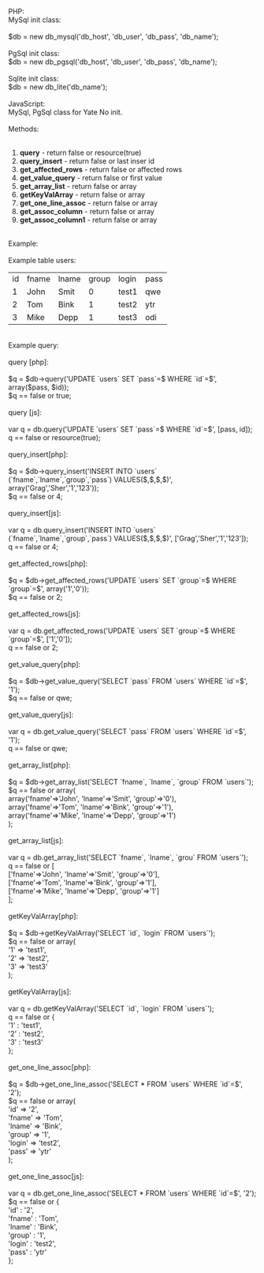 PHP:<br />
MySql init class:<br />
<br />
$db = new db_mysql('db_host', 'db_user', 'db_pass', 'db_name');<br />
<br />
PgSql init class:<br />
$db = new db_pgsql('db_host', 'db_user', 'db_pass', 'db_name');<br />
<br />
Sqlite init class:<br />
$db = new db_lite('db_name');<br />
<br />
JavaScript:<br />
MySql, PgSql class for Yate No init.<br />
<br />
Methods:<br />
<br />
<ol>
<li><b>query</b> - return false or resource(true)</li>
<li><b>query_insert</b> - return false or last inser id</li>
<li><b>get_affected_rows</b> - return false or affected rows</li>
<li><b>get_value_query</b> - return false or first value</li>
<li><b>get_array_list</b> - return false or array</li>
<li><b>getKeyValArray</b> - return false or array</li>
<li><b>get_one_line_assoc</b> - return false or array</li>
<li><b>get_assoc_column</b> - return false or array</li>
<li><b>get_assoc_column1</b> - return false or array</li>
</ol>
<br />
Example:<br />
<br />
Example table users:<br />


<table>
  <tr>
    <td>id</td>
    <td>fname</td>
    <td>lname</td>
    <td>group</td>
    <td>login</td>
    <td>pass</td>
  </tr>
  <tr>
    <td>1</td>
    <td>John</td>
    <td>Smit</td>
    <td>0</td>
    <td>test1</td>
    <td>qwe</td>
  </tr>
  <tr>
    <td>2</td>
    <td>Tom</td>
    <td>Bink</td>
    <td>1</td>
    <td>test2</td>
    <td>ytr</td>
  </tr>
  <tr>
    <td>3</td>
    <td>Mike</td>
    <td>Depp</td>
    <td>1</td>
    <td>test3</td>
    <td>odi</td>
  </tr>
</table>
<br />
Example query:<br />
<br />
query [php]:<br />
<br />
$q = $db->query('UPDATE `users` SET `pass`=$ WHERE `id`=$', array($pass, $id));<br />
$q == false or true;<br />
<br />
query [js]:<br />
<br />
var q = db.query('UPDATE `users` SET `pass`=$ WHERE `id`=$', [pass, id]);<br />
q == false or resource(true);<br />
<br />
query_insert[php]:<br />
<br />
$q = $db->query_insert('INSERT INTO `users` (`fname`,`lname`,`group`,`pass`) VALUES($,$,$,$)', array('Grag','Sher','1','123'));<br />
$q == false or 4;<br />
<br />
query_insert[js]:<br />
<br />
var q = db.query_insert('INSERT INTO `users` (`fname`,`lname`,`group`,`pass`) VALUES($,$,$,$)', ['Grag','Sher','1','123']);<br />
q == false or 4;<br />
<br />
get_affected_rows[php]:<br />
<br />
$q = $db->get_affected_rows('UPDATE `users` SET `group`=$ WHERE `group`=$', array('1','0'));<br />
$q == false or 2;<br />
<br />
get_affected_rows[js]:<br />
<br />
var q = db.get_affected_rows('UPDATE `users` SET `group`=$ WHERE `group`=$', ['1','0']);<br />
q == false or 2;<br />
<br />
get_value_query[php]:<br />
<br />
$q = $db->get_value_query('SELECT `pass` FROM `users` WHERE `id`=$', '1');<br />
$q == false or qwe;<br />
<br />
get_value_query[js]:<br />
<br />
var q = db.get_value_query('SELECT `pass` FROM `users` WHERE `id`=$', '1');<br />
q == false or qwe;<br />
<br />
get_array_list[php]:<br />
<br />
$q = $db->get_array_list('SELECT `fname`, `lname`, `group` FROM `users`');<br />
$q == false or array(<br />
array('fname'=>'John', 'lname'=>'Smit', 'group'=>'0'),<br />
array('fname'=>'Tom', 'lname'=>'Bink', 'group'=>'1'),<br />
array('fname'=>'Mike', 'lname'=>'Depp', 'group'=>'1')<br />
);<br />
<br />
get_array_list[js]:<br />
<br />
var q = db.get_array_list('SELECT `fname`, `lname`, `grou` FROM `users`');<br />
q == false or [<br />
['fname'=>'John', 'lname'=>'Smit', 'group'=>'0'],<br />
['fname'=>'Tom', 'lname'=>'Bink', 'group'=>'1'],<br />
['fname'=>'Mike', 'lname'=>'Depp', 'group'=>'1']<br />
];<br />
<br />
getKeyValArray[php]:<br />
<br />
$q = $db->getKeyValArray('SELECT `id`, `login` FROM `users`');<br />
$q == false or array(<br />
'1' => 'test1',<br />
'2' => 'test2',<br />
'3' => 'test3'<br />
);<br />
<br />
getKeyValArray[js]:<br />
<br />
var q = db.getKeyValArray('SELECT `id`, `login` FROM `users`');<br />
q == false or {<br />
'1' : 'test1',<br />
'2' : 'test2',<br />
'3' : 'test3'<br />
};<br />
<br />
get_one_line_assoc[php]:<br />
<br />
$q = $db->get_one_line_assoc('SELECT * FROM `users` WHERE `id`=$', '2');<br />
$q == false or array(<br />
'id' => '2',<br />
'fname' => 'Tom',<br />
'lname' => 'Bink',<br />
'group' => '1',<br />
'login' => 'test2',<br />
'pass' => 'ytr'<br />
);<br />
<br />
get_one_line_assoc[js]:<br />
<br />
var q = db.get_one_line_assoc('SELECT * FROM `users` WHERE `id`=$', '2');<br />
$q == false or {<br />
'id' : '2',<br />
'fname' : 'Tom',<br />
'lname' : 'Bink',<br />
'group' : '1',<br />
'login' : 'test2',<br />
'pass' : 'ytr'<br />
};<br />
